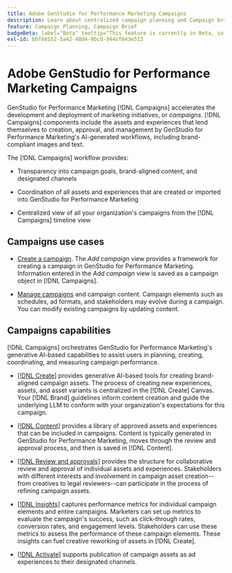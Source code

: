 ```yaml
---
title: Adobe GenStudio for Performance Marketing Campaigns
description: Learn about centralized campaign planning and Campaign brief creation.
feature: Campaign Planning, Campaign Brief
badgeBeta: label="Beta" tooltip="This feature is currently in Beta, so some functionality may be limited or subject to change."
exl-id: bbf66552-5a42-48d4-9bcd-944cf643e513
---
```

# Adobe GenStudio for Performance Marketing Campaigns

GenStudio for Performance Marketing [!DNL Campaigns] accelerates the development and deployment of marketing initiatives, or _campaigns_. [!DNL Campaigns] components include the assets and experiences that lend themselves to creation, approval, and management by GenStudio for Performance Marketing's AI-generated workflows, including brand-compliant images and text.

The [!DNL Campaigns] workflow provides: 

* Transparency into campaign goals, brand-aligned content, and designated channels

* Coordination of all assets and experiences that are created or imported into GenStudio for Performance Marketing

* Centralized view of all your organization's campaigns from the [!DNL Campaigns] timeline view

## Campaigns use cases

* [Create a campaign](create-campaign.md). The _Add campaign_ view provides a framework for creating a campaign in GenStudio for Performance Marketing. Information entered in the _Add campaign_ view is saved as a campaign object in [!DNL Campaigns]. 

* [Manage campaigns](manage-campaign.md) and campaign content. Campaign elements such as schedules, ad formats, and stakeholders may evolve during a campaign. You can modify existing campaigns by updating content.

## Campaigns capabilities

[!DNL Campaigns] orchestrates GenStudio for Performance Marketing's generative AI-based capabilities to assist users in planning, creating, coordinating, and measuring campaign performance.

* [[!DNL Create]](/help/user-guide/create/overview.md) provides generative AI-based tools for creating brand-aligned campaign assets. The process of creating new experiences, assets, and asset variants is centralized in the [!DNL Create] Canvas. Your [!DNL Brand] guidelines inform content creation and guide the underlying LLM to conform with your organization's expectations for this campaign. 

* [[!DNL Content]](/help/user-guide/content/overview.md) provides a library of approved assets and experiences that can be included in campaigns. Content is typically generated in GenStudio for Performance Marketing, moves through the review and approval process, and then is saved in [!DNL Content].

* [[!DNL Review and approvals]](/help/user-guide/approvals/overview.md) provides the structure for collaborative review and approval of individual assets and experiences. Stakeholders with different interests and involvement in campaign asset creation--from creatives to legal reviewers--can participate in the process of refining campaign assets.

* [[!DNL Insights]](/help/user-guide/insights/overview.md) captures performance metrics for individual campaign elements and entire campaigns. Marketers can set up metrics to evaluate the campaign's success, such as click-through rates, conversion rates, and engagement levels. Stakeholders can use these metrics to assess the performance of these campaign elements. These insights can fuel creative reworking of assets in [!DNL Create].

* [[!DNL Activate]](/help/user-guide/activation/overview.md) supports publication of campaign assets as ad experiences to their designated channels.
